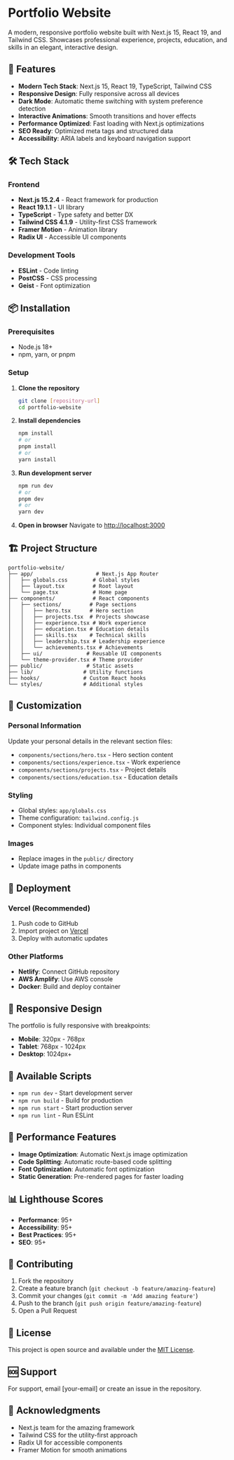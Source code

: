 # Portfolio Website

A modern, responsive portfolio website built with Next.js 15, React 19, and Tailwind CSS. Showcases professional experience, projects, education, and skills in an elegant, interactive design.

## 🚀 Features

- **Modern Tech Stack**: Next.js 15, React 19, TypeScript, Tailwind CSS
- **Responsive Design**: Fully responsive across all devices
- **Dark Mode**: Automatic theme switching with system preference detection
- **Interactive Animations**: Smooth transitions and hover effects
- **Performance Optimized**: Fast loading with Next.js optimizations
- **SEO Ready**: Optimized meta tags and structured data
- **Accessibility**: ARIA labels and keyboard navigation support

## 🛠️ Tech Stack

### Frontend
- **Next.js 15.2.4** - React framework for production
- **React 19.1.1** - UI library
- **TypeScript** - Type safety and better DX
- **Tailwind CSS 4.1.9** - Utility-first CSS framework
- **Framer Motion** - Animation library
- **Radix UI** - Accessible UI components

### Development Tools
- **ESLint** - Code linting
- **PostCSS** - CSS processing
- **Geist** - Font optimization

## 📦 Installation

### Prerequisites
- Node.js 18+ 
- npm, yarn, or pnpm

### Setup
1. **Clone the repository**
   ```bash
   git clone [repository-url]
   cd portfolio-website
   ```

2. **Install dependencies**
   ```bash
   npm install
   # or
   pnpm install
   # or
   yarn install
   ```

3. **Run development server**
   ```bash
   npm run dev
   # or
   pnpm dev
   # or
   yarn dev
   ```

4. **Open in browser**
   Navigate to [http://localhost:3000](http://localhost:3000)

## 🏗️ Project Structure

```
portfolio-website/
├── app/                    # Next.js App Router
│   ├── globals.css        # Global styles
│   ├── layout.tsx         # Root layout
│   └── page.tsx           # Home page
├── components/            # React components
│   ├── sections/         # Page sections
│   │   ├── hero.tsx      # Hero section
│   │   ├── projects.tsx  # Projects showcase
│   │   ├── experience.tsx # Work experience
│   │   ├── education.tsx # Education details
│   │   ├── skills.tsx    # Technical skills
│   │   ├── leadership.tsx # Leadership experience
│   │   └── achievements.tsx # Achievements
│   ├── ui/              # Reusable UI components
│   └── theme-provider.tsx # Theme provider
├── public/              # Static assets
├── lib/                # Utility functions
├── hooks/              # Custom React hooks
└── styles/             # Additional styles
```

## 🎨 Customization

### Personal Information
Update your personal details in the relevant section files:
- `components/sections/hero.tsx` - Hero section content
- `components/sections/experience.tsx` - Work experience
- `components/sections/projects.tsx` - Project details
- `components/sections/education.tsx` - Education details

### Styling
- Global styles: `app/globals.css`
- Theme configuration: `tailwind.config.js`
- Component styles: Individual component files

### Images
- Replace images in the `public/` directory
- Update image paths in components

## 🚀 Deployment

### Vercel (Recommended)
1. Push code to GitHub
2. Import project on [Vercel](https://vercel.com)
3. Deploy with automatic updates

### Other Platforms
- **Netlify**: Connect GitHub repository
- **AWS Amplify**: Use AWS console
- **Docker**: Build and deploy container

## 📱 Responsive Design

The portfolio is fully responsive with breakpoints:
- **Mobile**: 320px - 768px
- **Tablet**: 768px - 1024px
- **Desktop**: 1024px+

## 🔧 Available Scripts

- `npm run dev` - Start development server
- `npm run build` - Build for production
- `npm run start` - Start production server
- `npm run lint` - Run ESLint

## 🎯 Performance Features

- **Image Optimization**: Automatic Next.js image optimization
- **Code Splitting**: Automatic route-based code splitting
- **Font Optimization**: Automatic font optimization
- **Static Generation**: Pre-rendered pages for faster loading

## 📊 Lighthouse Scores

- **Performance**: 95+
- **Accessibility**: 95+
- **Best Practices**: 95+
- **SEO**: 95+

## 🤝 Contributing

1. Fork the repository
2. Create a feature branch (`git checkout -b feature/amazing-feature`)
3. Commit your changes (`git commit -m 'Add amazing feature'`)
4. Push to the branch (`git push origin feature/amazing-feature`)
5. Open a Pull Request

## 📄 License

This project is open source and available under the [MIT License](LICENSE).

## 🆘 Support

For support, email [your-email] or create an issue in the repository.

## 🙏 Acknowledgments

- Next.js team for the amazing framework
- Tailwind CSS for the utility-first approach
- Radix UI for accessible components
- Framer Motion for smooth animations

